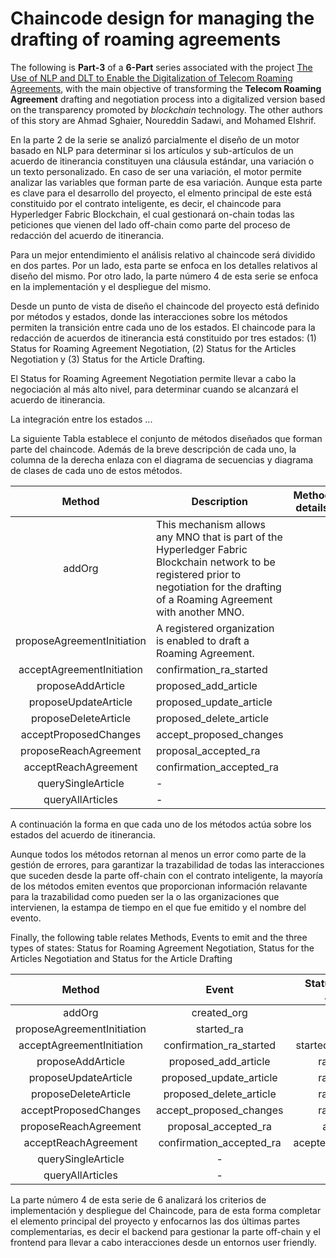# Chaincode design for managing the drafting of roaming agreements

The following is **Part-3** of a **6-Part** series associated with the project [The Use of NLP and DLT to Enable the Digitalization of Telecom Roaming Agreements]( https://wiki.hyperledger.org/display/INTERN/Project+Plan%3A+The+Use+of+NLP+and+DLT+to+Enable+the+Digitalization+of+Telecom+Roaming+Agreements), with the main objective of transforming the **Telecom Roaming Agreement** drafting and negotiation process into a digitalized version based on the transparency promoted by *blockchain* technology. The other authors of this story are Ahmad Sghaier, Noureddin Sadawi, and Mohamed Elshrif.

En la parte 2 de la serie se analizó parcialmente el diseño de un motor basado en NLP para determinar si los artículos y sub-artículos de un acuerdo de itinerancia constituyen una cláusula estándar, una variación o un texto personalizado. En caso de ser una variación, el motor permite analizar las variables que forman parte de esa variación. Aunque esta parte es clave para el desarrollo del proyecto, el elmento principal de este está constituido por el contrato inteligente, es decir, el chaincode para Hyperledger Fabric Blockchain, el cual gestionará on-chain todas las peticiones que vienen del lado off-chain como parte del proceso de redacción del acuerdo de itinerancia.

Para un mejor entendimiento el análisis relativo al chaincode será dividido en dos partes. Por un lado, esta parte se enfoca en los detalles relativos al diseño del mismo. Por otro lado, la parte número 4 de esta serie se enfoca en la implementación y el despliegue del mismo.

Desde un punto de vista de diseño el chaincode del proyecto está definido por métodos y estados, donde las interacciones sobre los métodos permiten la transición entre cada uno de los estados. El chaincode para la redacción de acuerdos de itinerancia está constituido por tres estados: (1) Status for Roaming Agreement Negotiation, (2) Status for the Articles Negotiation y (3) Status for the Article Drafting.

El Status for Roaming Agreement Negotiation permite llevar a cabo la negociación al más alto nivel, para determinar cuando se alcanzará el acuerdo de itinerancia.

La integración entre los estados ...

La siguiente Tabla establece el conjunto de métodos diseñados que forman parte del chaincode. Además de la breve descripción de cada uno, la columna de la derecha enlaza con el diagrama de secuencias y diagrama de clases de cada uno de estos métodos.

|Method                     |Description           |Method details              |
|:-------------------------:|----------------------|:--------------------------:|
|addOrg                     |This mechanism allows any MNO that is part of the Hyperledger Fabric Blockchain network to be registered prior to negotiation for the drafting of a Roaming Agreement with another MNO.| |
|proposeAgreementInitiation |A registered organization is enabled to draft a Roaming Agreement. | |
|acceptAgreementInitiation  |confirmation_ra_started | |
|proposeAddArticle          |proposed_add_article    | |
|proposeUpdateArticle       |proposed_update_article | |
|proposeDeleteArticle       |proposed_delete_article | |
|acceptProposedChanges      |accept_proposed_changes | |
|proposeReachAgreement      |proposal_accepted_ra    | |
|acceptReachAgreement       |confirmation_accepted_ra| |
|querySingleArticle         |-                       | |
|queryAllArticles           |-                       | |

A continuación la forma en que cada uno de los métodos actúa sobre los estados del acuerdo de itinerancia.

Aunque todos los métodos retornan al menos un error como parte de la gestión de errores, para garantizar la trazabilidad de todas las interacciones que suceden desde la parte off-chain con el contrato inteligente, la mayoría de los métodos emiten eventos que proporcionan información relavante para la trazabilidad como pueden ser la o las organizaciones que intervienen, la estampa de tiempo en el que fue emitido y el nombre del evento.

Finally, the following table relates Methods, Events to emit and the three types of states: Status for Roaming Agreement Negotiation, Status for the Articles Negotiation and Status for the Article Drafting

|Method                     |Event                   |Status for Roaming Agreement|Status for Articles Negotiation|Status for Article Drafting   |
|:-------------------------:|:----------------------:|:--------------------------:|:-----------------------------:|:----------------------------:|
|addOrg                     |created_org             |-                           |-                              |-                             |
|proposeAgreementInitiation |started_ra              |started_ra                  |Init                           |-                             |
|acceptAgreementInitiation  |confirmation_ra_started |started_ra_confirmation     |Init                           |-                             |
|proposeAddArticle          |proposed_add_article    |ra_negotiating              |articles_drating               |added_article                 |
|proposeUpdateArticle       |proposed_update_article |ra_negotiating              |articles_drating               |proposed_changes              |
|proposeDeleteArticle       |proposed_delete_article |ra_negotiating              |articles_drating               |proposed_changes              |
|acceptProposedChanges      |accept_proposed_changes |ra_negotiating              |transient_confirmation         |accepted_changes              |
|proposeReachAgreement      |proposal_accepted_ra    |accepted_ra                 |end                            |-                             |
|acceptReachAgreement       |confirmation_accepted_ra|acepted_ra_confirmation     |end                            |-                             |
|querySingleArticle         |-                       |-                           |-                              |-                             |
|queryAllArticles           |-                       |-                           |-                              |-                             |

La parte número 4 de esta serie de 6 analizará los criterios de implementación y despliegue del Chaincode, para de esta forma completar el elemento principal del proyecto y enfocarnos las dos últimas partes complementarias, es decir el backend para gestionar la parte off-chain y el frontend para llevar a cabo interacciones desde un entornos user friendly.